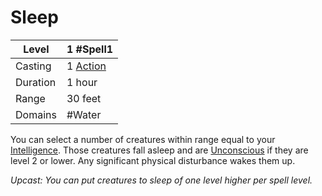 # Sleep

| Level     | 1 #Spell1                                        |
| --------- | ------------------------------------------------ |
| Casting   | 1 [Action](../../../../Game%20Procedures/Action.md) |
| Duration  | 1 hour                                           |
| Range     | 30 feet                                          |
| Domains   | #Water                                           |

You can select a number of creatures within range equal to your [Intelligence](../../../../Player%20Characters/Chosen%20Statistics/Intelligence.md). Those creatures fall asleep and are [Unconscious](../../../../Conditions/Unconscious.md) if they are level 2 or lower. Any significant physical disturbance wakes them up.

*Upcast: You can put creatures to sleep of one level higher per spell level.*